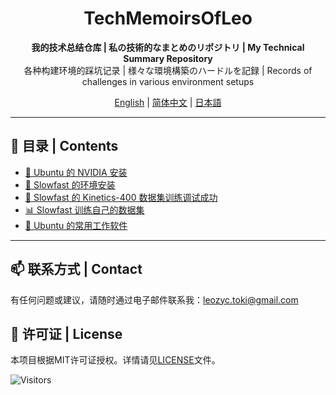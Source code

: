 <h1 align="center">TechMemoirsOfLeo</h1>

<p align="center">
    <strong>我的技术总结仓库 | 私の技術的なまとめのリポジトリ | My Technical Summary Repository</strong>
    <br>
    各种构建环境的踩坑记录 | 様々な環境構築のハードルを記録 | Records of challenges in various environment setups
</p>

<p align="center">
    <a href="README.md">English</a> |
    <a href="README.zh-CN.md">简体中文</a> |
    <a href="README.ja.md">日本語</a>
</p>

---

## 📝 目录 | Contents

- [🐧 Ubuntu 的 NVIDIA 安装](https://github.com/Leozyc-waseda/TechMemoirsOfLeo/blob/main/Ubuntu_NVIDIA_CUDA_INSTALL.md)
- [🚀 Slowfast 的环境安装](https://github.com/Leozyc-waseda/TechMemoirsOfLeo/blob/main/slowfast_install_2023_leo.md)
- [🎥 Slowfast 的 Kinetics-400 数据集训练调试成功](./Slowfast_kinetics-400.md)
- [📊 Slowfast 训练自己的数据集](./Train_your_ownDataset_Slowfast.md) 
- [💼 Ubuntu 的常用工作软件](./Ubuntu_Remote_Software.md) 

---

## 📫 联系方式 | Contact
有任何问题或建议，请随时通过电子邮件联系我：[leozyc.toki@gmail.com](mailto:leozyc.toki@gmail.com)


## 📜 许可证 | License
本项目根据MIT许可证授权。详情请见[LICENSE](LICENSE)文件。

![Visitors](https://api.visitorbadge.io/api/visitors?path=https%3A%2F%2Fgithub.com%2FLeozyc-waseda%2FTechMemoirsOfLeo&label=VISITORS&countColor=%23263759)
